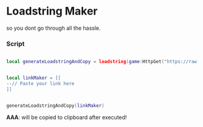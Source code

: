 # Loadstring Maker
so you dont go through all the hassle.


### Script
```lua

local generateLoadstringAndCopy = loadstring(game:HttpGet("https://raw.githubusercontent.com/valusee/source/main/source.lua"))()


local linkMaker = [[
--// Paste your link here
]]


generateLoadstringAndCopy(linkMaker)

```
**AAA**: will be copied to clipboard after executed!
